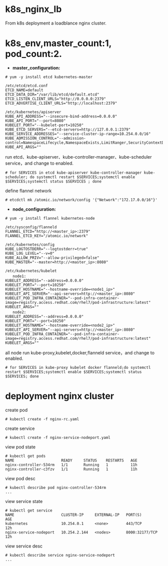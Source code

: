 # k8s_nginx_lb
From k8s deployment a loadblance nginx cluster.
# k8s_env,master_count:1, pod_count:2.
  *  **master_configuration:**
  ```
  # yum -y install etcd kubernetes-master
  ```
  ```
  /etc/etcd/etcd.conf
  ETCD_NAME=default
  ETCD_DATA_DIR="/var/lib/etcd/default.etcd"
  ETCD_LISTEN_CLIENT_URLS="http://0.0.0.0:2379"
  ETCD_ADVERTISE_CLIENT_URLS="http://localhost:2379"

  /etc/kubernetes/apiserver
  KUBE_API_ADDRESS="--insecure-bind-address=0.0.0.0"
  KUBE_API_PORT="--port=8080"
  KUBELET_PORT="--kubelet-port=10250"
  KUBE_ETCD_SERVERS="--etcd-servers=http://127.0.0.1:2379"
  KUBE_SERVICE_ADDRESSES="--service-cluster-ip-range=10.254.0.0/16"
  KUBE_ADMISSION_CONTROL="--admission-control=NamespaceLifecycle,NamespaceExists,LimitRanger,SecurityContextDeny,ResourceQuota"
  KUBE_API_ARGS=""
  ```
  run etcd、kube-apiserver、kube-controller-manager、kube-scheduler service，and change to enabled.
  ```
  # for SERVICES in etcd kube-apiserver kube-controller-manager kube-scheduler; do systemctl restart $SERVICES;systemctl enable       $SERVICES;systemctl status $SERVICES ; done
  ```
  define flannel network
  ```
  # etcdctl mk /atomic.io/network/config '{"Network":"172.17.0.0/16"}'
  ```
  *  **node_configuration:**
  ```
  # yum -y install flannel kubernetes-node
  ```
  ```
  /etc/sysconfig/flanneld
  FLANNEL_ETCD="http://<master_ip>:2379"
  FLANNEL_ETCD_KEY="/atomic.io/network"

  /etc/kubernetes/config
  KUBE_LOGTOSTDERR="--logtostderr=true"
  KUBE_LOG_LEVEL="--v=0"
  KUBE_ALLOW_PRIV="--allow-privileged=false"
  KUBE_MASTER="--master=http://<master_ip>:8080"

  /etc/kubernetes/kubelet
　　node1:
  KUBELET_ADDRESS="--address=0.0.0.0"
  KUBELET_PORT="--port=10250"
  KUBELET_HOSTNAME="--hostname-override=<node1_ip>"
  KUBELET_API_SERVER="--api-servers=http://<master_ip>:8080"
  KUBELET_POD_INFRA_CONTAINER="--pod-infra-container-image=registry.access.redhat.com/rhel7/pod-infrastructure:latest"
  KUBELET_ARGS=""
　　node2:
  KUBELET_ADDRESS="--address=0.0.0.0"
  KUBELET_PORT="--port=10250"
  KUBELET_HOSTNAME="--hostname-override=<node2_ip>"
  KUBELET_API_SERVER="--api-servers=http://<master_ip>:8080"
  KUBELET_POD_INFRA_CONTAINER="--pod-infra-container-image=registry.access.redhat.com/rhel7/pod-infrastructure:latest"
  KUBELET_ARGS=""
  ```
  all node run kube-proxy,kubelet,docker,flanneld service，and change to enabled.
  ```
  # for SERVICES in kube-proxy kubelet docker flanneld;do systemctl restart $SERVICES;systemctl enable $SERVICES;systemctl status $SERVICES; done
  ```
# deployment nginx cluster
  create pod
  ```
  # kubectl create -f nginx-rc.yaml
  ```
  create service
  ```
  # kubectl create -f nginx-service-nodeport.yaml
  ```
  view pod state
  ```
  # kubectl get pods
  NAME                     READY     STATUS    RESTARTS   AGE
  nginx-controller-534rm   1/1       Running   1          11h
  nginx-controller-c3fzv   1/1       Running   1          11h
  ```
  view pod desc
  ```
  # kubectl describe pod nginx-controller-534rm
  ...
  ```
  view service state
  ```
  # kubectl get service
  NAME                     CLUSTER-IP     EXTERNAL-IP   PORT(S)          AGE
  kubernetes               10.254.0.1     <none>        443/TCP          12h
  nginx-service-nodeport   10.254.2.144   <nodes>       8000:32177/TCP   12h
  ```
  view service desc
  ```
  # kubectl describe service nginx-service-nodeport
  ...
  ```
  
  
  
  
  
  
